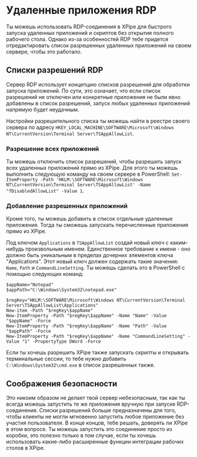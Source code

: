 # Удаленные приложения RDP

Ты можешь использовать RDP-соединения в XPipe для быстрого запуска удаленных приложений и скриптов без открытия полного рабочего стола. Однако из-за особенностей RDP тебе придется отредактировать список разрешенных удаленных приложений на своем сервере, чтобы это работало.

## Списки разрешений RDP

Сервер RDP использует концепцию списков разрешений для обработки запуска приложений. По сути, это означает, что если список разрешений не отключен или конкретные приложения не были явно добавлены в список разрешений, запуск любых удаленных приложений напрямую будет неудачным.

Настройки разрешительного списка ты можешь найти в реестре своего сервера по адресу `HKEY_LOCAL_MACHINE\SOFTWARE\Microsoft\Windows NT\CurrentVersion\Terminal Server\TSAppAllowList`.

### Разрешение всех приложений

Ты можешь отключить список разрешений, чтобы разрешить запуск всех удаленных приложений прямо из XPipe. Для этого ты можешь выполнить следующую команду на своем сервере в PowerShell: `Set-ItemProperty -Path 'HKLM:\SOFTWARE\Microsoft\Windows NT\CurrentVersion\Terminal Server\TSAppAllowList' -Name "fDisabledAllowList" -Value 1`.

### Добавление разрешенных приложений

Кроме того, ты можешь добавить в список отдельные удаленные приложения. Тогда ты сможешь запускать перечисленные приложения прямо из XPipe.

Под ключом `Applications` в `TSAppAllowList` создай новый ключ с каким-нибудь произвольным именем. Единственное требование к имени - оно должно быть уникальным в пределах дочерних элементов ключа "Applications". Этот новый ключ должен содержать такие значения: `Name`, `Path` и `CommandLineSetting`. Ты можешь сделать это в PowerShell с помощью следующих команд:

```
$appName="Notepad"
$appPath="C:\Windows\System32\notepad.exe"

$regKey="HKLM:\SOFTWARE\Microsoft\Windows NT\CurrentVersion\Terminal Server\TSAppAllowList\Applications"
New-item -Path "$regKey\$appName"
New-ItemProperty -Path "$regKey\$appName" -Name "Name" -Value "$appName" -Force
New-ItemProperty -Path "$regKey\$appName" -Name "Path" -Value "$appPath" -Force
New-ItemProperty -Path "$regKey\$appName" -Name "CommandLineSetting" -Value "1" -PropertyType DWord -Force
```

Если ты хочешь разрешить XPipe также запускать скрипты и открывать терминальные сессии, то тебе нужно добавить `C:\Windows\System32\cmd.exe` в список разрешенных также. 

## Соображения безопасности

Это никоим образом не делает твой сервер небезопасным, так как ты всегда можешь запустить те же приложения вручную при запуске RDP-соединения. Списки разрешений больше предназначены для того, чтобы клиенты не могли мгновенно запустить любое приложение без участия пользователя. В конце концов, тебе решать, доверять ли XPipe в этом вопросе. Ты можешь запустить это соединение просто из коробки, это полезно только в том случае, если ты хочешь использовать какие-либо расширенные функции интеграции рабочих столов в XPipe.
